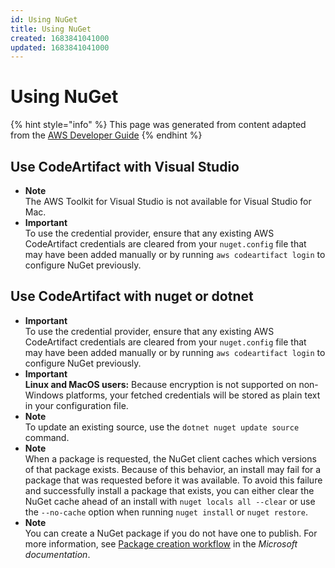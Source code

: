 ```yaml
---
id: Using NuGet
title: Using NuGet
created: 1683841041000
updated: 1683841041000
---
```

# Using NuGet

{% hint style="info" %}
This page was generated from content adapted from the [AWS Developer Guide](https://github.com/awsdocs/aws-codeartifact-user-guide.git)
{% endhint %}

## Use CodeArtifact with Visual Studio

- **Note**  
 The AWS Toolkit for Visual Studio is not available for Visual Studio for Mac\.
- **Important**  
To use the credential provider, ensure that any existing AWS CodeArtifact credentials are cleared from your `nuget.config` file that may have been added manually or by running `aws codeartifact login` to configure NuGet previously\.


## Use CodeArtifact with nuget or dotnet

- **Important**  
To use the credential provider, ensure that any existing AWS CodeArtifact credentials are cleared from your `nuget.config` file that may have been added manually or by running `aws codeartifact login` to configure NuGet previously\.
- **Important**  
**Linux and MacOS users:** Because encryption is not supported on non\-Windows platforms, your fetched credentials will be stored as plain text in your configuration file\.
- **Note**  
To update an existing source, use the `dotnet nuget update source` command\.
- **Note**  
When a package is requested, the NuGet client caches which versions of that package exists\. Because of this behavior, an install may fail for a package that was requested before it was available\. To avoid this failure and successfully install a package that exists, you can either clear the NuGet cache ahead of an install with `nuget locals all --clear` or use the `--no-cache` option when running `nuget install` or `nuget restore`\.
- **Note**  
You can create a NuGet package if you do not have one to publish\. For more information, see [Package creation workflow](https://docs.microsoft.com/en-us/nuget/create-packages/overview-and-workflow) in the *Microsoft documentation*\.

